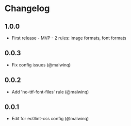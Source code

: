 # Changelog

## 1.0.0

- First release - MVP - 2 rules: image formats, font formats

## 0.0.3

- Fix config issues (@malwinq)

## 0.0.2

- Add 'no-ttf-font-files' rule (@malwinq)

## 0.0.1

- Edit for ec0lint-css config (@malwinq)
